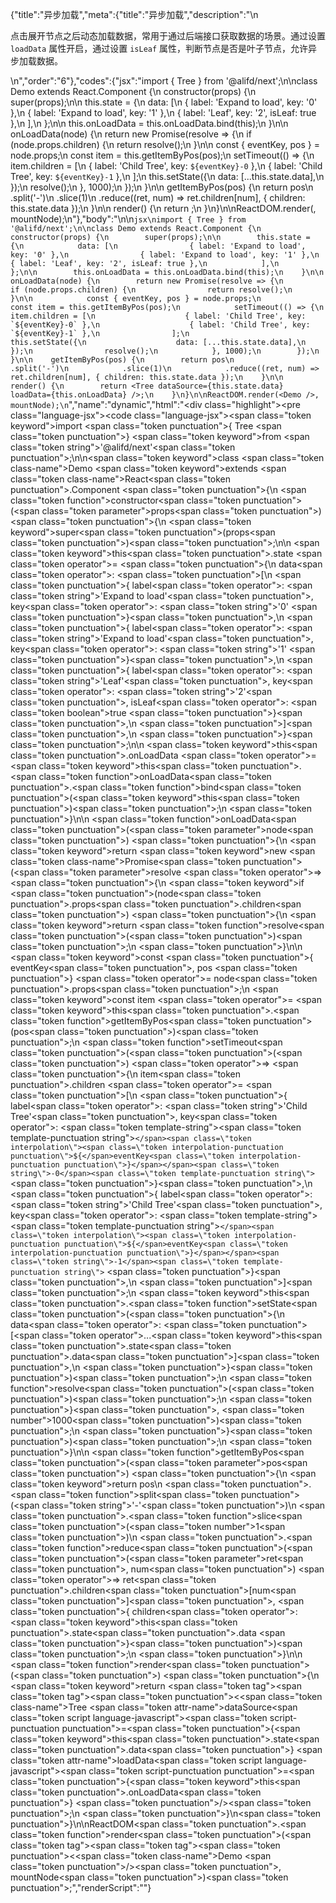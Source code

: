 {"title":"异步加载","meta":{"title":"异步加载","description":"\n<p>点击展开节点之后动态加载数据，常用于通过后端接口获取数据的场景。通过设置 <code>loadData</code> 属性开启，通过设置 <code>isLeaf</code> 属性，判断节点是否是叶子节点，允许异步加载数据。</p>\n","order":"6"},"codes":{"jsx":"import { Tree } from '@alifd/next';\n\nclass Demo extends React.Component {\n    constructor(props) {\n        super(props);\n\n        this.state = {\n            data: [\n                { label: 'Expand to load', key: '0' },\n                { label: 'Expand to load', key: '1' },\n                { label: 'Leaf', key: '2', isLeaf: true },\n            ],\n        };\n\n        this.onLoadData = this.onLoadData.bind(this);\n    }\n\n    onLoadData(node) {\n        return new Promise(resolve => {\n            if (node.props.children) {\n                return resolve();\n            }\n\n            const { eventKey, pos } = node.props;\n            const item = this.getItemByPos(pos);\n            setTimeout(() => {\n                item.children = [\n                    { label: 'Child Tree', key: `${eventKey}-0` },\n                    { label: 'Child Tree', key: `${eventKey}-1` },\n                ];\n                this.setState({\n                    data: [...this.state.data],\n                });\n                resolve();\n            }, 1000);\n        });\n    }\n\n    getItemByPos(pos) {\n        return pos\n            .split('-')\n            .slice(1)\n            .reduce((ret, num) => ret.children[num], { children: this.state.data });\n    }\n\n    render() {\n        return <Tree dataSource={this.state.data} loadData={this.onLoadData} />;\n    }\n}\n\nReactDOM.render(<Demo />, mountNode);\n"},"body":"\n\n````jsx\nimport { Tree } from '@alifd/next';\n\nclass Demo extends React.Component {\n    constructor(props) {\n        super(props);\n\n        this.state = {\n            data: [\n                { label: 'Expand to load', key: '0' },\n                { label: 'Expand to load', key: '1' },\n                { label: 'Leaf', key: '2', isLeaf: true },\n            ],\n        };\n\n        this.onLoadData = this.onLoadData.bind(this);\n    }\n\n    onLoadData(node) {\n        return new Promise(resolve => {\n            if (node.props.children) {\n                return resolve();\n            }\n\n            const { eventKey, pos } = node.props;\n            const item = this.getItemByPos(pos);\n            setTimeout(() => {\n                item.children = [\n                    { label: 'Child Tree', key: `${eventKey}-0` },\n                    { label: 'Child Tree', key: `${eventKey}-1` },\n                ];\n                this.setState({\n                    data: [...this.state.data],\n                });\n                resolve();\n            }, 1000);\n        });\n    }\n\n    getItemByPos(pos) {\n        return pos\n            .split('-')\n            .slice(1)\n            .reduce((ret, num) => ret.children[num], { children: this.state.data });\n    }\n\n    render() {\n        return <Tree dataSource={this.state.data} loadData={this.onLoadData} />;\n    }\n}\n\nReactDOM.render(<Demo />, mountNode);\n````","name":"dynamic","html":"<script>(function(){'use strict';\n\nvar _createClass = function () { function defineProperties(target, props) { for (var i = 0; i < props.length; i++) { var descriptor = props[i]; descriptor.enumerable = descriptor.enumerable || false; descriptor.configurable = true; if (\"value\" in descriptor) descriptor.writable = true; Object.defineProperty(target, descriptor.key, descriptor); } } return function (Constructor, protoProps, staticProps) { if (protoProps) defineProperties(Constructor.prototype, protoProps); if (staticProps) defineProperties(Constructor, staticProps); return Constructor; }; }();\n\nvar _next = require('@alifd/next');\n\nfunction _toConsumableArray(arr) { if (Array.isArray(arr)) { for (var i = 0, arr2 = Array(arr.length); i < arr.length; i++) { arr2[i] = arr[i]; } return arr2; } else { return Array.from(arr); } }\n\nfunction _classCallCheck(instance, Constructor) { if (!(instance instanceof Constructor)) { throw new TypeError(\"Cannot call a class as a function\"); } }\n\nfunction _possibleConstructorReturn(self, call) { if (!self) { throw new ReferenceError(\"this hasn't been initialised - super() hasn't been called\"); } return call && (typeof call === \"object\" || typeof call === \"function\") ? call : self; }\n\nfunction _inherits(subClass, superClass) { if (typeof superClass !== \"function\" && superClass !== null) { throw new TypeError(\"Super expression must either be null or a function, not \" + typeof superClass); } subClass.prototype = Object.create(superClass && superClass.prototype, { constructor: { value: subClass, enumerable: false, writable: true, configurable: true } }); if (superClass) Object.setPrototypeOf ? Object.setPrototypeOf(subClass, superClass) : subClass.__proto__ = superClass; }\n\nvar Demo = function (_React$Component) {\n    _inherits(Demo, _React$Component);\n\n    function Demo(props) {\n        _classCallCheck(this, Demo);\n\n        var _this = _possibleConstructorReturn(this, (Demo.__proto__ || Object.getPrototypeOf(Demo)).call(this, props));\n\n        _this.state = {\n            data: [{ label: 'Expand to load', key: '0' }, { label: 'Expand to load', key: '1' }, { label: 'Leaf', key: '2', isLeaf: true }]\n        };\n\n        _this.onLoadData = _this.onLoadData.bind(_this);\n        return _this;\n    }\n\n    _createClass(Demo, [{\n        key: 'onLoadData',\n        value: function onLoadData(node) {\n            var _this2 = this;\n\n            return new Promise(function (resolve) {\n                if (node.props.children) {\n                    return resolve();\n                }\n\n                var _node$props = node.props,\n                    eventKey = _node$props.eventKey,\n                    pos = _node$props.pos;\n\n                var item = _this2.getItemByPos(pos);\n                setTimeout(function () {\n                    item.children = [{ label: 'Child Tree', key: eventKey + '-0' }, { label: 'Child Tree', key: eventKey + '-1' }];\n                    _this2.setState({\n                        data: [].concat(_toConsumableArray(_this2.state.data))\n                    });\n                    resolve();\n                }, 1000);\n            });\n        }\n    }, {\n        key: 'getItemByPos',\n        value: function getItemByPos(pos) {\n            return pos.split('-').slice(1).reduce(function (ret, num) {\n                return ret.children[num];\n            }, { children: this.state.data });\n        }\n    }, {\n        key: 'render',\n        value: function render() {\n            return React.createElement(_next.Tree, { dataSource: this.state.data, loadData: this.onLoadData });\n        }\n    }]);\n\n    return Demo;\n}(React.Component);\n\nReactDOM.render(React.createElement(Demo, null), mountNode);})()</script><div class=\"highlight\"><pre class=\"language-jsx\"><code class=\"language-jsx\"><span class=\"token keyword\">import</span> <span class=\"token punctuation\">{</span> Tree <span class=\"token punctuation\">}</span> <span class=\"token keyword\">from</span> <span class=\"token string\">'@alifd/next'</span><span class=\"token punctuation\">;</span>\n\n<span class=\"token keyword\">class</span> <span class=\"token class-name\">Demo</span> <span class=\"token keyword\">extends</span> <span class=\"token class-name\">React<span class=\"token punctuation\">.</span>Component</span> <span class=\"token punctuation\">{</span>\n    <span class=\"token function\">constructor</span><span class=\"token punctuation\">(</span><span class=\"token parameter\">props</span><span class=\"token punctuation\">)</span> <span class=\"token punctuation\">{</span>\n        <span class=\"token keyword\">super</span><span class=\"token punctuation\">(</span>props<span class=\"token punctuation\">)</span><span class=\"token punctuation\">;</span>\n\n        <span class=\"token keyword\">this</span><span class=\"token punctuation\">.</span>state <span class=\"token operator\">=</span> <span class=\"token punctuation\">{</span>\n            data<span class=\"token operator\">:</span> <span class=\"token punctuation\">[</span>\n                <span class=\"token punctuation\">{</span> label<span class=\"token operator\">:</span> <span class=\"token string\">'Expand to load'</span><span class=\"token punctuation\">,</span> key<span class=\"token operator\">:</span> <span class=\"token string\">'0'</span> <span class=\"token punctuation\">}</span><span class=\"token punctuation\">,</span>\n                <span class=\"token punctuation\">{</span> label<span class=\"token operator\">:</span> <span class=\"token string\">'Expand to load'</span><span class=\"token punctuation\">,</span> key<span class=\"token operator\">:</span> <span class=\"token string\">'1'</span> <span class=\"token punctuation\">}</span><span class=\"token punctuation\">,</span>\n                <span class=\"token punctuation\">{</span> label<span class=\"token operator\">:</span> <span class=\"token string\">'Leaf'</span><span class=\"token punctuation\">,</span> key<span class=\"token operator\">:</span> <span class=\"token string\">'2'</span><span class=\"token punctuation\">,</span> isLeaf<span class=\"token operator\">:</span> <span class=\"token boolean\">true</span> <span class=\"token punctuation\">}</span><span class=\"token punctuation\">,</span>\n            <span class=\"token punctuation\">]</span><span class=\"token punctuation\">,</span>\n        <span class=\"token punctuation\">}</span><span class=\"token punctuation\">;</span>\n\n        <span class=\"token keyword\">this</span><span class=\"token punctuation\">.</span>onLoadData <span class=\"token operator\">=</span> <span class=\"token keyword\">this</span><span class=\"token punctuation\">.</span><span class=\"token function\">onLoadData</span><span class=\"token punctuation\">.</span><span class=\"token function\">bind</span><span class=\"token punctuation\">(</span><span class=\"token keyword\">this</span><span class=\"token punctuation\">)</span><span class=\"token punctuation\">;</span>\n    <span class=\"token punctuation\">}</span>\n\n    <span class=\"token function\">onLoadData</span><span class=\"token punctuation\">(</span><span class=\"token parameter\">node</span><span class=\"token punctuation\">)</span> <span class=\"token punctuation\">{</span>\n        <span class=\"token keyword\">return</span> <span class=\"token keyword\">new</span> <span class=\"token class-name\">Promise</span><span class=\"token punctuation\">(</span><span class=\"token parameter\">resolve</span> <span class=\"token operator\">=></span> <span class=\"token punctuation\">{</span>\n            <span class=\"token keyword\">if</span> <span class=\"token punctuation\">(</span>node<span class=\"token punctuation\">.</span>props<span class=\"token punctuation\">.</span>children<span class=\"token punctuation\">)</span> <span class=\"token punctuation\">{</span>\n                <span class=\"token keyword\">return</span> <span class=\"token function\">resolve</span><span class=\"token punctuation\">(</span><span class=\"token punctuation\">)</span><span class=\"token punctuation\">;</span>\n            <span class=\"token punctuation\">}</span>\n\n            <span class=\"token keyword\">const</span> <span class=\"token punctuation\">{</span> eventKey<span class=\"token punctuation\">,</span> pos <span class=\"token punctuation\">}</span> <span class=\"token operator\">=</span> node<span class=\"token punctuation\">.</span>props<span class=\"token punctuation\">;</span>\n            <span class=\"token keyword\">const</span> item <span class=\"token operator\">=</span> <span class=\"token keyword\">this</span><span class=\"token punctuation\">.</span><span class=\"token function\">getItemByPos</span><span class=\"token punctuation\">(</span>pos<span class=\"token punctuation\">)</span><span class=\"token punctuation\">;</span>\n            <span class=\"token function\">setTimeout</span><span class=\"token punctuation\">(</span><span class=\"token punctuation\">(</span><span class=\"token punctuation\">)</span> <span class=\"token operator\">=></span> <span class=\"token punctuation\">{</span>\n                item<span class=\"token punctuation\">.</span>children <span class=\"token operator\">=</span> <span class=\"token punctuation\">[</span>\n                    <span class=\"token punctuation\">{</span> label<span class=\"token operator\">:</span> <span class=\"token string\">'Child Tree'</span><span class=\"token punctuation\">,</span> key<span class=\"token operator\">:</span> <span class=\"token template-string\"><span class=\"token template-punctuation string\">`</span><span class=\"token interpolation\"><span class=\"token interpolation-punctuation punctuation\">${</span>eventKey<span class=\"token interpolation-punctuation punctuation\">}</span></span><span class=\"token string\">-0</span><span class=\"token template-punctuation string\">`</span></span> <span class=\"token punctuation\">}</span><span class=\"token punctuation\">,</span>\n                    <span class=\"token punctuation\">{</span> label<span class=\"token operator\">:</span> <span class=\"token string\">'Child Tree'</span><span class=\"token punctuation\">,</span> key<span class=\"token operator\">:</span> <span class=\"token template-string\"><span class=\"token template-punctuation string\">`</span><span class=\"token interpolation\"><span class=\"token interpolation-punctuation punctuation\">${</span>eventKey<span class=\"token interpolation-punctuation punctuation\">}</span></span><span class=\"token string\">-1</span><span class=\"token template-punctuation string\">`</span></span> <span class=\"token punctuation\">}</span><span class=\"token punctuation\">,</span>\n                <span class=\"token punctuation\">]</span><span class=\"token punctuation\">;</span>\n                <span class=\"token keyword\">this</span><span class=\"token punctuation\">.</span><span class=\"token function\">setState</span><span class=\"token punctuation\">(</span><span class=\"token punctuation\">{</span>\n                    data<span class=\"token operator\">:</span> <span class=\"token punctuation\">[</span><span class=\"token operator\">...</span><span class=\"token keyword\">this</span><span class=\"token punctuation\">.</span>state<span class=\"token punctuation\">.</span>data<span class=\"token punctuation\">]</span><span class=\"token punctuation\">,</span>\n                <span class=\"token punctuation\">}</span><span class=\"token punctuation\">)</span><span class=\"token punctuation\">;</span>\n                <span class=\"token function\">resolve</span><span class=\"token punctuation\">(</span><span class=\"token punctuation\">)</span><span class=\"token punctuation\">;</span>\n            <span class=\"token punctuation\">}</span><span class=\"token punctuation\">,</span> <span class=\"token number\">1000</span><span class=\"token punctuation\">)</span><span class=\"token punctuation\">;</span>\n        <span class=\"token punctuation\">}</span><span class=\"token punctuation\">)</span><span class=\"token punctuation\">;</span>\n    <span class=\"token punctuation\">}</span>\n\n    <span class=\"token function\">getItemByPos</span><span class=\"token punctuation\">(</span><span class=\"token parameter\">pos</span><span class=\"token punctuation\">)</span> <span class=\"token punctuation\">{</span>\n        <span class=\"token keyword\">return</span> pos\n            <span class=\"token punctuation\">.</span><span class=\"token function\">split</span><span class=\"token punctuation\">(</span><span class=\"token string\">'-'</span><span class=\"token punctuation\">)</span>\n            <span class=\"token punctuation\">.</span><span class=\"token function\">slice</span><span class=\"token punctuation\">(</span><span class=\"token number\">1</span><span class=\"token punctuation\">)</span>\n            <span class=\"token punctuation\">.</span><span class=\"token function\">reduce</span><span class=\"token punctuation\">(</span><span class=\"token punctuation\">(</span><span class=\"token parameter\">ret<span class=\"token punctuation\">,</span> num</span><span class=\"token punctuation\">)</span> <span class=\"token operator\">=></span> ret<span class=\"token punctuation\">.</span>children<span class=\"token punctuation\">[</span>num<span class=\"token punctuation\">]</span><span class=\"token punctuation\">,</span> <span class=\"token punctuation\">{</span> children<span class=\"token operator\">:</span> <span class=\"token keyword\">this</span><span class=\"token punctuation\">.</span>state<span class=\"token punctuation\">.</span>data <span class=\"token punctuation\">}</span><span class=\"token punctuation\">)</span><span class=\"token punctuation\">;</span>\n    <span class=\"token punctuation\">}</span>\n\n    <span class=\"token function\">render</span><span class=\"token punctuation\">(</span><span class=\"token punctuation\">)</span> <span class=\"token punctuation\">{</span>\n        <span class=\"token keyword\">return</span> <span class=\"token tag\"><span class=\"token tag\"><span class=\"token punctuation\">&lt;</span><span class=\"token class-name\">Tree</span></span> <span class=\"token attr-name\">dataSource</span><span class=\"token script language-javascript\"><span class=\"token script-punctuation punctuation\">=</span><span class=\"token punctuation\">{</span><span class=\"token keyword\">this</span><span class=\"token punctuation\">.</span>state<span class=\"token punctuation\">.</span>data<span class=\"token punctuation\">}</span></span> <span class=\"token attr-name\">loadData</span><span class=\"token script language-javascript\"><span class=\"token script-punctuation punctuation\">=</span><span class=\"token punctuation\">{</span><span class=\"token keyword\">this</span><span class=\"token punctuation\">.</span>onLoadData<span class=\"token punctuation\">}</span></span> <span class=\"token punctuation\">/></span></span><span class=\"token punctuation\">;</span>\n    <span class=\"token punctuation\">}</span>\n<span class=\"token punctuation\">}</span>\n\nReactDOM<span class=\"token punctuation\">.</span><span class=\"token function\">render</span><span class=\"token punctuation\">(</span><span class=\"token tag\"><span class=\"token tag\"><span class=\"token punctuation\">&lt;</span><span class=\"token class-name\">Demo</span></span> <span class=\"token punctuation\">/></span></span><span class=\"token punctuation\">,</span> mountNode<span class=\"token punctuation\">)</span><span class=\"token punctuation\">;</span></code></pre></div>","renderScript":"<script>(function(){'use strict';\n\nvar _createClass = function () { function defineProperties(target, props) { for (var i = 0; i < props.length; i++) { var descriptor = props[i]; descriptor.enumerable = descriptor.enumerable || false; descriptor.configurable = true; if (\"value\" in descriptor) descriptor.writable = true; Object.defineProperty(target, descriptor.key, descriptor); } } return function (Constructor, protoProps, staticProps) { if (protoProps) defineProperties(Constructor.prototype, protoProps); if (staticProps) defineProperties(Constructor, staticProps); return Constructor; }; }();\n\nvar _reactLive = require('react-live');\n\nvar _next = require('@alifd/next');\n\nfunction _toConsumableArray(arr) { if (Array.isArray(arr)) { for (var i = 0, arr2 = Array(arr.length); i < arr.length; i++) { arr2[i] = arr[i]; } return arr2; } else { return Array.from(arr); } }\n\nfunction _classCallCheck(instance, Constructor) { if (!(instance instanceof Constructor)) { throw new TypeError(\"Cannot call a class as a function\"); } }\n\nfunction _possibleConstructorReturn(self, call) { if (!self) { throw new ReferenceError(\"this hasn't been initialised - super() hasn't been called\"); } return call && (typeof call === \"object\" || typeof call === \"function\") ? call : self; }\n\nfunction _inherits(subClass, superClass) { if (typeof superClass !== \"function\" && superClass !== null) { throw new TypeError(\"Super expression must either be null or a function, not \" + typeof superClass); } subClass.prototype = Object.create(superClass && superClass.prototype, { constructor: { value: subClass, enumerable: false, writable: true, configurable: true } }); if (superClass) Object.setPrototypeOf ? Object.setPrototypeOf(subClass, superClass) : subClass.__proto__ = superClass; }\n\nwindow.demoNames.push('dynamic');\n\n\nwindow.dynamicRenderScript = function dynamicRenderScript(liveDemo) {\n    var mountNode = document.getElementById('dynamic-mount');\n    if (liveDemo === \"false\") {\n        document.getElementById('dynamic-body').innerHTML = '<pre class=\"language-jsx\"><code class=\"language-jsx\"><span class=\"token keyword\">import</span> <span class=\"token punctuation\">{</span> Tree <span class=\"token punctuation\">}</span> <span class=\"token keyword\">from</span> <span class=\"token string\">\\'@alifd/next\\'</span><span class=\"token punctuation\">;</span>\\n\\n<span class=\"token keyword\">class</span> <span class=\"token class-name\">Demo</span> <span class=\"token keyword\">extends</span> <span class=\"token class-name\">React<span class=\"token punctuation\">.</span>Component</span> <span class=\"token punctuation\">{</span>\\n    <span class=\"token function\">constructor</span><span class=\"token punctuation\">(</span><span class=\"token parameter\">props</span><span class=\"token punctuation\">)</span> <span class=\"token punctuation\">{</span>\\n        <span class=\"token keyword\">super</span><span class=\"token punctuation\">(</span>props<span class=\"token punctuation\">)</span><span class=\"token punctuation\">;</span>\\n\\n        <span class=\"token keyword\">this</span><span class=\"token punctuation\">.</span>state <span class=\"token operator\">=</span> <span class=\"token punctuation\">{</span>\\n            data<span class=\"token operator\">:</span> <span class=\"token punctuation\">[</span>\\n                <span class=\"token punctuation\">{</span> label<span class=\"token operator\">:</span> <span class=\"token string\">\\'Expand to load\\'</span><span class=\"token punctuation\">,</span> key<span class=\"token operator\">:</span> <span class=\"token string\">\\'0\\'</span> <span class=\"token punctuation\">}</span><span class=\"token punctuation\">,</span>\\n                <span class=\"token punctuation\">{</span> label<span class=\"token operator\">:</span> <span class=\"token string\">\\'Expand to load\\'</span><span class=\"token punctuation\">,</span> key<span class=\"token operator\">:</span> <span class=\"token string\">\\'1\\'</span> <span class=\"token punctuation\">}</span><span class=\"token punctuation\">,</span>\\n                <span class=\"token punctuation\">{</span> label<span class=\"token operator\">:</span> <span class=\"token string\">\\'Leaf\\'</span><span class=\"token punctuation\">,</span> key<span class=\"token operator\">:</span> <span class=\"token string\">\\'2\\'</span><span class=\"token punctuation\">,</span> isLeaf<span class=\"token operator\">:</span> <span class=\"token boolean\">true</span> <span class=\"token punctuation\">}</span><span class=\"token punctuation\">,</span>\\n            <span class=\"token punctuation\">]</span><span class=\"token punctuation\">,</span>\\n        <span class=\"token punctuation\">}</span><span class=\"token punctuation\">;</span>\\n\\n        <span class=\"token keyword\">this</span><span class=\"token punctuation\">.</span>onLoadData <span class=\"token operator\">=</span> <span class=\"token keyword\">this</span><span class=\"token punctuation\">.</span><span class=\"token function\">onLoadData</span><span class=\"token punctuation\">.</span><span class=\"token function\">bind</span><span class=\"token punctuation\">(</span><span class=\"token keyword\">this</span><span class=\"token punctuation\">)</span><span class=\"token punctuation\">;</span>\\n    <span class=\"token punctuation\">}</span>\\n\\n    <span class=\"token function\">onLoadData</span><span class=\"token punctuation\">(</span><span class=\"token parameter\">node</span><span class=\"token punctuation\">)</span> <span class=\"token punctuation\">{</span>\\n        <span class=\"token keyword\">return</span> <span class=\"token keyword\">new</span> <span class=\"token class-name\">Promise</span><span class=\"token punctuation\">(</span><span class=\"token parameter\">resolve</span> <span class=\"token operator\">=></span> <span class=\"token punctuation\">{</span>\\n            <span class=\"token keyword\">if</span> <span class=\"token punctuation\">(</span>node<span class=\"token punctuation\">.</span>props<span class=\"token punctuation\">.</span>children<span class=\"token punctuation\">)</span> <span class=\"token punctuation\">{</span>\\n                <span class=\"token keyword\">return</span> <span class=\"token function\">resolve</span><span class=\"token punctuation\">(</span><span class=\"token punctuation\">)</span><span class=\"token punctuation\">;</span>\\n            <span class=\"token punctuation\">}</span>\\n\\n            <span class=\"token keyword\">const</span> <span class=\"token punctuation\">{</span> eventKey<span class=\"token punctuation\">,</span> pos <span class=\"token punctuation\">}</span> <span class=\"token operator\">=</span> node<span class=\"token punctuation\">.</span>props<span class=\"token punctuation\">;</span>\\n            <span class=\"token keyword\">const</span> item <span class=\"token operator\">=</span> <span class=\"token keyword\">this</span><span class=\"token punctuation\">.</span><span class=\"token function\">getItemByPos</span><span class=\"token punctuation\">(</span>pos<span class=\"token punctuation\">)</span><span class=\"token punctuation\">;</span>\\n            <span class=\"token function\">setTimeout</span><span class=\"token punctuation\">(</span><span class=\"token punctuation\">(</span><span class=\"token punctuation\">)</span> <span class=\"token operator\">=></span> <span class=\"token punctuation\">{</span>\\n                item<span class=\"token punctuation\">.</span>children <span class=\"token operator\">=</span> <span class=\"token punctuation\">[</span>\\n                    <span class=\"token punctuation\">{</span> label<span class=\"token operator\">:</span> <span class=\"token string\">\\'Child Tree\\'</span><span class=\"token punctuation\">,</span> key<span class=\"token operator\">:</span> <span class=\"token template-string\"><span class=\"token template-punctuation string\">{backquote}</span><span class=\"token interpolation\"><span class=\"token interpolation-punctuation punctuation\">{dollar}{</span>eventKey<span class=\"token interpolation-punctuation punctuation\">}</span></span><span class=\"token string\">-0</span><span class=\"token template-punctuation string\">{backquote}</span></span> <span class=\"token punctuation\">}</span><span class=\"token punctuation\">,</span>\\n                    <span class=\"token punctuation\">{</span> label<span class=\"token operator\">:</span> <span class=\"token string\">\\'Child Tree\\'</span><span class=\"token punctuation\">,</span> key<span class=\"token operator\">:</span> <span class=\"token template-string\"><span class=\"token template-punctuation string\">{backquote}</span><span class=\"token interpolation\"><span class=\"token interpolation-punctuation punctuation\">{dollar}{</span>eventKey<span class=\"token interpolation-punctuation punctuation\">}</span></span><span class=\"token string\">-1</span><span class=\"token template-punctuation string\">{backquote}</span></span> <span class=\"token punctuation\">}</span><span class=\"token punctuation\">,</span>\\n                <span class=\"token punctuation\">]</span><span class=\"token punctuation\">;</span>\\n                <span class=\"token keyword\">this</span><span class=\"token punctuation\">.</span><span class=\"token function\">setState</span><span class=\"token punctuation\">(</span><span class=\"token punctuation\">{</span>\\n                    data<span class=\"token operator\">:</span> <span class=\"token punctuation\">[</span><span class=\"token operator\">...</span><span class=\"token keyword\">this</span><span class=\"token punctuation\">.</span>state<span class=\"token punctuation\">.</span>data<span class=\"token punctuation\">]</span><span class=\"token punctuation\">,</span>\\n                <span class=\"token punctuation\">}</span><span class=\"token punctuation\">)</span><span class=\"token punctuation\">;</span>\\n                <span class=\"token function\">resolve</span><span class=\"token punctuation\">(</span><span class=\"token punctuation\">)</span><span class=\"token punctuation\">;</span>\\n            <span class=\"token punctuation\">}</span><span class=\"token punctuation\">,</span> <span class=\"token number\">1000</span><span class=\"token punctuation\">)</span><span class=\"token punctuation\">;</span>\\n        <span class=\"token punctuation\">}</span><span class=\"token punctuation\">)</span><span class=\"token punctuation\">;</span>\\n    <span class=\"token punctuation\">}</span>\\n\\n    <span class=\"token function\">getItemByPos</span><span class=\"token punctuation\">(</span><span class=\"token parameter\">pos</span><span class=\"token punctuation\">)</span> <span class=\"token punctuation\">{</span>\\n        <span class=\"token keyword\">return</span> pos\\n            <span class=\"token punctuation\">.</span><span class=\"token function\">split</span><span class=\"token punctuation\">(</span><span class=\"token string\">\\'-\\'</span><span class=\"token punctuation\">)</span>\\n            <span class=\"token punctuation\">.</span><span class=\"token function\">slice</span><span class=\"token punctuation\">(</span><span class=\"token number\">1</span><span class=\"token punctuation\">)</span>\\n            <span class=\"token punctuation\">.</span><span class=\"token function\">reduce</span><span class=\"token punctuation\">(</span><span class=\"token punctuation\">(</span><span class=\"token parameter\">ret<span class=\"token punctuation\">,</span> num</span><span class=\"token punctuation\">)</span> <span class=\"token operator\">=></span> ret<span class=\"token punctuation\">.</span>children<span class=\"token punctuation\">[</span>num<span class=\"token punctuation\">]</span><span class=\"token punctuation\">,</span> <span class=\"token punctuation\">{</span> children<span class=\"token operator\">:</span> <span class=\"token keyword\">this</span><span class=\"token punctuation\">.</span>state<span class=\"token punctuation\">.</span>data <span class=\"token punctuation\">}</span><span class=\"token punctuation\">)</span><span class=\"token punctuation\">;</span>\\n    <span class=\"token punctuation\">}</span>\\n\\n    <span class=\"token function\">render</span><span class=\"token punctuation\">(</span><span class=\"token punctuation\">)</span> <span class=\"token punctuation\">{</span>\\n        <span class=\"token keyword\">return</span> <span class=\"token tag\"><span class=\"token tag\"><span class=\"token punctuation\">&lt;</span><span class=\"token class-name\">Tree</span></span> <span class=\"token attr-name\">dataSource</span><span class=\"token script language-javascript\"><span class=\"token script-punctuation punctuation\">=</span><span class=\"token punctuation\">{</span><span class=\"token keyword\">this</span><span class=\"token punctuation\">.</span>state<span class=\"token punctuation\">.</span>data<span class=\"token punctuation\">}</span></span> <span class=\"token attr-name\">loadData</span><span class=\"token script language-javascript\"><span class=\"token script-punctuation punctuation\">=</span><span class=\"token punctuation\">{</span><span class=\"token keyword\">this</span><span class=\"token punctuation\">.</span>onLoadData<span class=\"token punctuation\">}</span></span> <span class=\"token punctuation\">/></span></span><span class=\"token punctuation\">;</span>\\n    <span class=\"token punctuation\">}</span>\\n<span class=\"token punctuation\">}</span>\\n\\nReactDOM<span class=\"token punctuation\">.</span><span class=\"token function\">render</span><span class=\"token punctuation\">(</span><span class=\"token tag\"><span class=\"token tag\"><span class=\"token punctuation\">&lt;</span><span class=\"token class-name\">Demo</span></span> <span class=\"token punctuation\">/></span></span><span class=\"token punctuation\">,</span> mountNode<span class=\"token punctuation\">)</span><span class=\"token punctuation\">;</span>\\n</code></pre>\\n'.replace(/{backquote}/g, '`').replace(/{dollar}/g, '$');\n\n        var Demo = function (_React$Component) {\n            _inherits(Demo, _React$Component);\n\n            function Demo(props) {\n                _classCallCheck(this, Demo);\n\n                var _this = _possibleConstructorReturn(this, (Demo.__proto__ || Object.getPrototypeOf(Demo)).call(this, props));\n\n                _this.state = {\n                    data: [{ label: 'Expand to load', key: '0' }, { label: 'Expand to load', key: '1' }, { label: 'Leaf', key: '2', isLeaf: true }]\n                };\n\n                _this.onLoadData = _this.onLoadData.bind(_this);\n                return _this;\n            }\n\n            _createClass(Demo, [{\n                key: 'onLoadData',\n                value: function onLoadData(node) {\n                    var _this2 = this;\n\n                    return new Promise(function (resolve) {\n                        if (node.props.children) {\n                            return resolve();\n                        }\n\n                        var _node$props = node.props,\n                            eventKey = _node$props.eventKey,\n                            pos = _node$props.pos;\n\n                        var item = _this2.getItemByPos(pos);\n                        setTimeout(function () {\n                            item.children = [{ label: 'Child Tree', key: eventKey + '-0' }, { label: 'Child Tree', key: eventKey + '-1' }];\n                            _this2.setState({\n                                data: [].concat(_toConsumableArray(_this2.state.data))\n                            });\n                            resolve();\n                        }, 1000);\n                    });\n                }\n            }, {\n                key: 'getItemByPos',\n                value: function getItemByPos(pos) {\n                    return pos.split('-').slice(1).reduce(function (ret, num) {\n                        return ret.children[num];\n                    }, { children: this.state.data });\n                }\n            }, {\n                key: 'render',\n                value: function render() {\n                    return React.createElement(_next.Tree, { dataSource: this.state.data, loadData: this.onLoadData });\n                }\n            }]);\n\n            return Demo;\n        }(React.Component);\n\n        ReactDOM.render(React.createElement(Demo, null), mountNode);\n\n        return;\n    }\n\n    var dynamicLiveScript = 'class Demo extends React.Component {\\n  constructor(props) {\\n    super(props);\\n\\n    this.state = {\\n      data: [\\n        { label: \"Expand to load\", key: \"0\" },\\n        { label: \"Expand to load\", key: \"1\" },\\n        { label: \"Leaf\", key: \"2\", isLeaf: true }\\n      ]\\n    };\\n\\n    this.onLoadData = this.onLoadData.bind(this);\\n  }\\n\\n  onLoadData(node) {\\n    return new Promise(resolve => {\\n      if (node.props.children) {\\n        return resolve();\\n      }\\n\\n      const { eventKey, pos } = node.props;\\n      const item = this.getItemByPos(pos);\\n      setTimeout(() => {\\n        item.children = [\\n          { label: \"Child Tree\", key: `${eventKey}-0` },\\n          { label: \"Child Tree\", key: `${eventKey}-1` }\\n        ];\\n        this.setState({\\n          data: [...this.state.data]\\n        });\\n        resolve();\\n      }, 1000);\\n    });\\n  }\\n\\n  getItemByPos(pos) {\\n    return pos\\n      .split(\"-\")\\n      .slice(1)\\n      .reduce((ret, num) => ret.children[num], { children: this.state.data });\\n  }\\n\\n  render() {\\n    return <Tree dataSource={this.state.data} loadData={this.onLoadData} />;\\n  }\\n}\\n\\nReactDOM.render(<Demo />, mountNode);';\n    var emptyTheme = {\n        plain: {},\n        styles: [{\n            types: [],\n            styles: {}\n        }]\n    };\n\n    function renderAfter() {\n        ReactDOM.render(React.createElement(\n            _next.Balloon.Tooltip,\n            {\n                align: 't',\n                style: { maxWidth: 320 },\n                trigger: React.createElement('div', {\n                    dangerouslySetInnerHTML: {\n                        __html: '<pre class=\"language-jsx\"><code class=\"language-jsx\"><span class=\"token keyword\">import</span> <span class=\"token punctuation\">{</span> Tree <span class=\"token punctuation\">}</span> <span class=\"token keyword\">from</span> <span class=\"token string\">\\'@alifd/next\\'</span><span class=\"token punctuation\">;</span>\\n</code></pre>\\n'\n                    }\n                })\n            },\n            '\\u7F16\\u8F91\\u6A21\\u5F0F\\u6682\\u4E0D\\u652F\\u6301\\u4FEE\\u6539\\u4F9D\\u8D56\\u5F15\\u5165'\n        ), document.getElementById('dynamic-live-import'));\n    }\n\n    var LiveRenderer = function (_React$Component2) {\n        _inherits(LiveRenderer, _React$Component2);\n\n        function LiveRenderer(props) {\n            _classCallCheck(this, LiveRenderer);\n\n            var _this3 = _possibleConstructorReturn(this, (LiveRenderer.__proto__ || Object.getPrototypeOf(LiveRenderer)).call(this, props));\n\n            _this3.onBlur = function () {\n                var time = new Date().getTime();\n                window.top.postMessage({\n                    type: 'ReactLiveEdit',\n                    from: 'demo',\n                    body: { name: 'dynamic', component: 'Tree', time: time }\n                }, '*');\n            };\n\n            return _this3;\n        }\n\n        _createClass(LiveRenderer, [{\n            key: 'componentDidMount',\n            value: function componentDidMount() {\n                renderAfter();\n            }\n        }, {\n            key: 'render',\n            value: function render() {\n                return React.createElement(\n                    _reactLive.LiveProvider,\n                    {\n                        code: dynamicLiveScript,\n                        scope: { Tree: _next.Tree, mountNode: mountNode },\n                        noInline: true },\n                    React.createElement(\n                        'div',\n                        { id: 'dynamic-live-editor' },\n                        React.createElement(_reactLive.LiveError, { id: 'dynamic-live-error', className: 'react-live-error' }),\n                        React.createElement('div', { id: 'dynamic-live-import' }),\n                        React.createElement(\n                            'div',\n                            { id: 'dynamic-live-body', className: 'react-live-body' },\n                            React.createElement(_reactLive.LiveEditor, { theme: emptyTheme, onBlur: this.onBlur })\n                        ),\n                        React.createElement('div', { id: 'dynamic-live-css' })\n                    ),\n                    React.createElement(_reactLive.LivePreview, null)\n                );\n            }\n        }]);\n\n        return LiveRenderer;\n    }(React.Component);\n\n    ReactDOM.render(React.createElement(LiveRenderer, null), document.getElementById('dynamic-body'));\n    return;\n};\n\nwindow.renderFuncs.push(dynamicRenderScript);\n\nfunction onRiddleOrCodePenClick(type) {\n    var time = new Date().getTime();\n    window.top.postMessage({\n        type: 'RiddleOrCodePenClick',\n        from: 'demo',\n        body: { name: 'dynamic', component: 'Tree', type: type, time: time }\n    }, '*');\n}\nReactDOM.render(React.createElement(\n    _next.Balloon.Tooltip,\n    {\n        align: 'b',\n        style: { maxWidth: 400 },\n        trigger: React.createElement(\n            'span',\n            { role: 'img', className: 'op-icon', onClick: function onClick() {\n                    return onRiddleOrCodePenClick('O2');\n                } },\n            React.createElement(\n                'svg',\n                { viewBox: '0 0 18 18', version: '1.1' },\n                React.createElement(\n                    'g',\n                    { id: '\\u9875\\u9762-1', stroke: 'none', 'stroke-width': '1', fill: 'none', 'fill-rule': 'evenodd', 'stroke-opacity': '0.45' },\n                    React.createElement(\n                        'g',\n                        { id: '\\u7F16\\u7EC4-16', transform: 'translate(1.000000, 1.031385)', 'fill-rule': 'nonzero', stroke: '#000000', 'stroke-width': '1' },\n                        React.createElement('path', { d: 'M7.99320628,15.9864125 C3.58572657,15.9864125 2.27373675e-13,12.400686 2.27373675e-13,7.99320627 C2.27373675e-13,3.58572655 3.58572657,-1.70530257e-13 7.99320628,-1.70530257e-13 C12.400686,-1.70530257e-13 15.9864126,3.58572655 15.9864126,7.99320627 C15.9864126,8.42039157 15.6400618,8.76674238 15.2128765,8.76674238 C14.7856912,8.76674238 14.4393404,8.42039157 14.4393404,7.99320627 C14.4393404,4.43880793 11.5476691,1.54707218 7.99320628,1.54707218 C4.43874348,1.54707218 1.54707218,4.43880793 1.54707218,7.99320627 C1.54707218,11.5476691 4.43874348,14.4393404 7.99320628,14.4393404 C8.43115662,14.4393404 8.86852684,14.3952488 9.29313367,14.3084194 C9.7112944,14.2223635 10.1204305,14.492521 10.2060352,14.9110685 C10.2917043,15.3296804 10.0218692,15.7383653 9.60338611,15.82397 C9.07686588,15.9317494 8.53513277,15.9864125 7.99320628,15.9864125', id: 'path-2' }),\n                        React.createElement('path', { d: 'M14.8745616,14.4162764 C15.3159789,14.440487 15.5487088,14.6453304 15.5721741,15.0302087 C15.5487088,15.4398955 15.3394443,15.6441411 14.9442844,15.6441411 L11.9445701,15.6441411 C11.5025757,15.6441411 11.2817709,15.4398955 11.2817709,15.0302087 C11.2584018,14.9100526 11.3166804,14.7536303 11.4562221,14.5606432 C11.6420213,14.3439436 11.8279166,14.127244 12.0142928,13.9105444 C12.7817242,13.0680563 13.339795,12.369935 13.6886012,11.8156822 C13.8978657,11.5267494 14.002498,11.2378167 14.002498,10.9488839 C13.9556635,10.5154847 13.746399,10.2751724 13.3746083,10.226552 C13.0024329,10.226552 12.7347936,10.5036285 12.5724598,11.0572835 C12.432918,11.5148932 12.2350015,11.7315928 11.9793834,11.7073822 C11.537389,11.7073822 11.3167766,11.4906827 11.3167766,11.0572835 C11.4176783,9.98807895 11.9602374,9.32514076 12.9424518,9.05442834 C13.5415272,8.88931453 14.2250594,9.11615024 14.4346419,9.22243967 C15.0292798,9.52400928 15.3502647,10.075465 15.3976267,10.8766507 C15.3976267,11.5510596 14.8744655,12.5019474 13.8280468,13.7300113 C13.5489633,14.0674648 13.3625871,14.2960206 13.2698799,14.4162764 L14.8745616,14.4162764 Z', id: 'path-7' })\n                    )\n                )\n            )\n        ) },\n    React.createElement(\n        'span',\n        null,\n        '\\u5728O2\\u4E2D\\u6253\\u5F00'\n    )\n), document.getElementById('dynamic-O2'));\nReactDOM.render(React.createElement(\n    _next.Balloon.Tooltip,\n    {\n        align: 'b',\n        style: { maxWidth: 400 },\n        trigger: React.createElement(\n            'span',\n            { role: 'img', className: 'op-icon', onClick: function onClick() {\n                    return onRiddleOrCodePenClick('CodePen');\n                } },\n            React.createElement(\n                'svg',\n                { viewBox: '0 0 20 20', fill: 'currentColor' },\n                React.createElement('path', {\n                    d: 'M17.7207447,7.0537234 L10.2739362,2.0893617 C10.0952128,1.97021277 9.86223404,1.97021277 9.68404255,2.0893617 L2.23723404,7.0537234 C2.0893617,7.15212766 2.00053191,7.31861702 2.00053191,7.4962766 L2.00053191,12.4606383 C2.00053191,12.6382979 2.0893617,12.8047872 2.23723404,12.9031915 L9.68404255,17.8675532 C9.77340426,17.9271277 9.87606383,17.9569149 9.97925532,17.9569149 C10.0824468,17.9569149 10.1851064,17.9271277 10.2744681,17.8675532 L17.7212766,12.9031915 C17.8691489,12.8047872 17.9579787,12.6382979 17.9579787,12.4606383 L17.9579787,7.4962766 C17.9579787,7.31861702 17.8691489,7.15212766 17.7212766,7.0537234 L17.7207447,7.0537234 Z M9.9787234,11.8218085 L7.2143617,9.9787234 L9.9787234,8.1356383 L12.7430851,9.9787234 L9.9787234,11.8218085 Z M10.5106383,7.21170213 L10.5106383,3.52553191 L16.4664894,7.4962766 L13.7021277,9.3393617 L10.5106383,7.21170213 Z M9.44680851,7.21170213 L6.25531915,9.3393617 L3.49095745,7.4962766 L9.44680851,3.52553191 L9.44680851,7.21170213 Z M5.2962766,9.9787234 L3.06382979,11.4670213 L3.06382979,8.49042553 L5.2962766,9.9787234 Z M6.25531915,10.6180851 L9.44680851,12.7457447 L9.44680851,16.4319149 L3.49095745,12.4611702 L6.25531915,10.6180851 Z M10.5106383,12.7457447 L13.7021277,10.6180851 L16.4664894,12.4611702 L10.5106383,16.4319149 L10.5106383,12.7457447 Z M14.6611702,9.9787234 L16.893617,8.49042553 L16.893617,11.4670213 L14.6611702,9.9787234 Z' })\n            )\n        ) },\n    React.createElement(\n        'span',\n        null,\n        '\\u5728CodePen\\u4E2D\\u6253\\u5F00'\n    )\n), document.getElementById('dynamic-CodePen'));\nReactDOM.render(React.createElement(\n    _next.Balloon.Tooltip,\n    {\n        align: 'b',\n        style: { maxWidth: 400 },\n        trigger: React.createElement(\n            'span',\n            { role: 'img', className: 'op-icon', onClick: function onClick() {\n                    return onRiddleOrCodePenClick('Riddle');\n                } },\n            React.createElement(\n                'svg',\n                { viewBox: '0 0 20 20', fill: 'currentColor' },\n                React.createElement('path', {\n                    d: 'M12.0135981,2 C14.9585189,2 17.345849,4.38716704 17.345849,7.33333333 C17.345849,9.38478693 16.1882418,11.1657179 14.4903288,12.0578577 L17.2084049,16.7658872 C17.2378708,16.8169235 17.2591949,16.8704263 17.2727803,16.9248914 C17.3474476,17.0262914 17.3916465,17.1520943 17.3916465,17.2882205 C17.3916465,17.628088 17.1161295,17.9036051 16.7762619,17.9036051 L2.81174505,17.9048498 C2.75007855,17.9255976 2.68404472,17.9368421 2.61538462,17.9368421 C2.27551708,17.9368421 2,17.661325 2,17.3214575 L2,4.90050552 C2,4.44767651 2.36696407,4.08058607 2.8201909,4.08058607 L2.8201909,4.08058607 L4.598,4.08 L4.59829061,3.64037695 C4.59829061,2.78210363 5.25867561,2.07778272 6.09736436,2.00602116 L6.23871411,2 Z M11.9839597,3.23076923 L6.23745245,3.23076923 C6.01143198,3.23076923 5.82905984,3.41419855 5.82905984,3.64047008 L5.82905984,3.64047008 L5.829,4.08 L11.5615101,4.08058607 C13.3089935,4.08058607 14.7370181,5.4476011 14.8334247,7.17082808 L14.8386124,7.35677655 C14.8386124,9.16616658 13.3721154,10.632967 11.5615101,10.632967 L11.5615101,10.632967 L10.299,10.632 L12.6155561,14.6429723 C12.7020335,14.7927556 12.7183875,14.9637818 12.6748043,15.1180362 C12.6779184,15.1342067 12.6786336,15.1513556 12.6786336,15.1686715 C12.6786336,15.508539 12.4031165,15.7840561 12.063249,15.7840561 L5.39477011,15.7840561 C5.33908357,15.7840561 5.28512459,15.7766596 5.23382202,15.7627953 L5.21367522,15.7639098 L5.21367522,15.7639098 C4.87380768,15.7639098 4.59829061,15.4883927 4.59829061,15.1485252 L4.598,5.323 L3.23076923,5.32307709 L3.23,16.672 L15.733,16.672 L13.0769083,12.0713449 C12.9069827,11.7770252 13.0078241,11.40068 13.3021438,11.2307544 C13.3538063,11.200927 13.4079962,11.1794424 13.4631533,11.1658825 C14.9972153,10.5673738 16.0854701,9.07745387 16.0854701,7.33333333 C16.0854701,5.06705157 14.2491614,3.23076923 11.9839597,3.23076923 L11.9839597,3.23076923 Z M11.7212434,5.32867389 L11.5688942,5.32307709 L5.829,5.323 L5.82905984,11.0261966 C5.82905984,11.0464748 5.83052125,11.0664018 5.83334393,11.0858783 L5.84579569,11.1428571 L5.829,11.142 L5.829,14.553 L11.142,14.553 L8.71393544,10.3467056 C8.54400168,10.0523717 8.64484792,9.67600839 8.93918185,9.50607462 C9.01663814,9.46135521 9.09977514,9.43538787 9.18333591,9.42676402 L9.18350929,9.40512829 L11.5688942,9.40512829 C12.6982428,9.40512829 13.6102561,8.49132999 13.6102561,7.36410269 C13.6102561,6.23662753 12.6963072,5.32307709 11.5688942,5.32307709 Z' })\n            )\n        ) },\n    React.createElement(\n        'span',\n        null,\n        '\\u5728Riddle\\u4E2D\\u6253\\u5F00'\n    )\n), document.getElementById('dynamic-Riddle'));\nReactDOM.render(React.createElement(\n    _next.Balloon.Tooltip,\n    {\n        align: 'b',\n        style: { maxWidth: 320 },\n        trigger: React.createElement(\n            'span',\n            { className: 'code-box-code-action', onClick: function onClick() {\n                    _next.Message.success('复制成功');\n                } },\n            React.createElement(\n                'svg',\n                { viewBox: '0 0 20 20', focusable: 'false', 'data-icon': 'snippets', width: '20px', height: '20px', fill: 'currentColor', 'aria-hidden': 'true' },\n                React.createElement('path', { d: 'M15,5 L15,18 L2,18 L2,5 L15,5 Z M14,6 L3,6 L3,17 L14,17 L14,6 Z M18,2 L18,15 L16,15 L16,13.999 L17,14 L17,3 L6,3 L6,4 L5,4 L5,2 L18,2 Z M9,8 L9,11 L12,11 L12,12 L9,12 L9,15 L8,15 L8,12 L5,12 L5,11 L8,11 L8,8 L9,8 Z' })\n            )\n        )\n    },\n    React.createElement(\n        'span',\n        null,\n        '\\u590D\\u5236\\u4EE3\\u7801'\n    )\n), document.getElementById('dynamic-copy-btn'));\nReactDOM.render(React.createElement(\n    React.Fragment,\n    null,\n    React.createElement(\n        _next.Balloon.Tooltip,\n        {\n            align: 'b',\n            style: { maxWidth: 400 },\n            trigger: React.createElement(\n                'span',\n                { id: 'dynamic-icon-show', className: 'code-box-code-action code-expand-icon-show' },\n                React.createElement(\n                    'svg',\n                    { alt: 'expand code', width: '20px', height: '20px', viewBox: '0 0 20 20', fill: 'currentColor' },\n                    React.createElement('path', {\n                        d: 'M14.4307124,13.5667899 L15.1349452,14.276759 L10.7473676,18.6288871 L6.42783259,14.2738791 L7.13782502,13.5696698 L10.7530744,17.2147744 L14.4307124,13.5667899 Z M4.79130753,8.067524 L16.3824174,11.1733525 L16.1235984,12.1392784 L4.53248848,9.03344983 L4.79130753,8.067524 Z M10.8154102,1.57503552 L15.1349452,5.93004351 L14.4249528,6.63425282 L10.809949,2.98914817 L7.13206544,6.6371327 L6.42783259,5.92716363 L10.8154102,1.57503552 Z',\n                        transform: 'translate(10.457453, 10.101961) rotate(90.000000) translate(-10.457453, -10.101961) ' })\n                )\n            ) },\n        React.createElement(\n            'span',\n            null,\n            '\\u5C55\\u5F00\\u4EE3\\u7801',\n            React.createElement('br', null),\n            React.createElement('br', null),\n            '\\u5C0F\\u63D0\\u793A: ',\n            React.createElement('br', null),\n            React.createElement('br', null),\n            ' 1. \\u70B9\\u51FB\\u4E00\\u4E0B\\u4EE3\\u7801\\uFF0C\\u8BD5\\u4E00\\u8BD5\\u5728\\u7EBF\\u7F16\\u8F91\\u9884\\u89C8\\u5427\\uFF01 ',\n            React.createElement('br', null),\n            React.createElement('br', null),\n            '2. \\u9875\\u9762\\u53F3\\u4E0A\\u65B9 \\u6709 ',\n            React.createElement(\n                'strong',\n                null,\n                '\\u5168\\u5C40\\u4EE3\\u7801\\u5C55\\u5F00'\n            ),\n            ' \\u53CA ',\n            React.createElement(\n                'strong',\n                null,\n                '\\u5F00\\u542F\\u5728\\u7EBF\\u7F16\\u8F91'\n            ),\n            ' \\u6A21\\u5F0F\\u54DF\\uFF5E'\n        )\n    ),\n    React.createElement(\n        _next.Balloon.Tooltip,\n        {\n            align: 'b',\n            style: { maxWidth: 400 },\n            trigger: React.createElement(\n                'span',\n                { id: 'dynamic-icon-hide', className: 'code-box-code-action code-expand-icon-hide', style: { display: 'none' } },\n                React.createElement(\n                    'svg',\n                    { alt: 'expand code', width: '20px', height: '20px', viewBox: '0 0 20 20', style: { fill: '#3B9AFF' } },\n                    React.createElement('path', {\n                        d: 'M14.4307124,13.5667899 L15.1349452,14.276759 L10.7473676,18.6288871 L6.42783259,14.2738791 L7.13782502,13.5696698 L10.7530744,17.2147744 L14.4307124,13.5667899 Z M4.79130753,8.067524 L16.3824174,11.1733525 L16.1235984,12.1392784 L4.53248848,9.03344983 L4.79130753,8.067524 Z M10.8154102,1.57503552 L15.1349452,5.93004351 L14.4249528,6.63425282 L10.809949,2.98914817 L7.13206544,6.6371327 L6.42783259,5.92716363 L10.8154102,1.57503552 Z',\n                        transform: 'translate(10.457453, 10.101961) rotate(90.000000) translate(-10.457453, -10.101961) ' })\n                )\n            ) },\n        React.createElement(\n            'span',\n            null,\n            '\\u6536\\u8D77\\u4EE3\\u7801',\n            React.createElement('br', null),\n            React.createElement('br', null),\n            '\\u5C0F\\u63D0\\u793A: ',\n            React.createElement('br', null),\n            React.createElement('br', null),\n            ' 1. \\u70B9\\u51FB\\u4E00\\u4E0B\\u4EE3\\u7801\\uFF0C\\u8BD5\\u4E00\\u8BD5\\u5728\\u7EBF\\u7F16\\u8F91\\u9884\\u89C8\\u5427\\uFF01 ',\n            React.createElement('br', null),\n            React.createElement('br', null),\n            '2. \\u9875\\u9762\\u53F3\\u4E0A\\u65B9 \\u6709 ',\n            React.createElement(\n                'strong',\n                null,\n                '\\u5168\\u5C40\\u4EE3\\u7801\\u5C55\\u5F00'\n            ),\n            ' \\u53CA ',\n            React.createElement(\n                'strong',\n                null,\n                '\\u5F00\\u542F\\u5728\\u7EBF\\u7F16\\u8F91'\n            ),\n            ' \\u6A21\\u5F0F\\u54DF\\uFF5E'\n        )\n    )\n), document.getElementById('dynamic-fold-code'));})()</script>"}